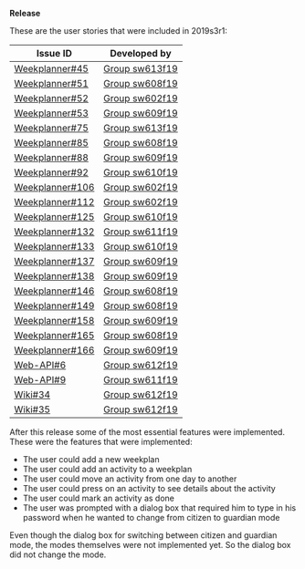  **Release**

These are the user stories that were included in 2019s3r1:

| **Issue ID**   |**Developed by**                                                            |
| -------------- |---------------------------------------------------------------------------|
| [Weekplanner#45](https://github.com/aau-giraf/weekplanner/issues/45) | [Group sw613f19](https://github.com/orgs/aau-giraf/teams/sw613f19)                |
| [Weekplanner#51](https://github.com/aau-giraf/weekplanner/issues/51) | [Group sw608f19](https://github.com/orgs/aau-giraf/teams/sw608f19)                |
| [Weekplanner#52](https://github.com/aau-giraf/weekplanner/issues/52) | [Group sw602f19](https://github.com/orgs/aau-giraf/teams/sw602f19)                |
| [Weekplanner#53](https://github.com/aau-giraf/weekplanner/issues/53) | [Group sw609f19](https://github.com/orgs/aau-giraf/teams/sw609f19)                |
| [Weekplanner#75](https://github.com/aau-giraf/weekplanner/issues/75) | [Group sw613f19](https://github.com/orgs/aau-giraf/teams/sw613f19)                |
| [Weekplanner#85](https://github.com/aau-giraf/weekplanner/issues/85) | [Group sw608f19](https://github.com/orgs/aau-giraf/teams/sw608f19)                |
| [Weekplanner#88](https://github.com/aau-giraf/weekplanner/issues/88) | [Group sw609f19](https://github.com/orgs/aau-giraf/teams/sw609f19)                |
| [Weekplanner#92](https://github.com/aau-giraf/weekplanner/issues/92) | [Group sw610f19](https://github.com/orgs/aau-giraf/teams/sw610f19)                |
| [Weekplanner#106](https://github.com/aau-giraf/weekplanner/issues/106) | [Group sw602f19](https://github.com/orgs/aau-giraf/teams/sw602f19)                |
| [Weekplanner#112](https://github.com/aau-giraf/weekplanner/issues/112) | [Group sw602f19](https://github.com/orgs/aau-giraf/teams/sw602f19)                |
| [Weekplanner#125](https://github.com/aau-giraf/weekplanner/issues/125) | [Group sw610f19](https://github.com/orgs/aau-giraf/teams/sw610f19)                |
| [Weekplanner#132](https://github.com/aau-giraf/weekplanner/issues/132) | [Group sw611f19](https://github.com/orgs/aau-giraf/teams/sw611f19)                |
| [Weekplanner#133](https://github.com/aau-giraf/weekplanner/issues/133) | [Group sw610f19](https://github.com/orgs/aau-giraf/teams/sw610f19)                |
| [Weekplanner#137](https://github.com/aau-giraf/weekplanner/issues/137) | [Group sw609f19](https://github.com/orgs/aau-giraf/teams/sw609f19)                |
| [Weekplanner#138](https://github.com/aau-giraf/weekplanner/issues/138) | [Group sw609f19](https://github.com/orgs/aau-giraf/teams/sw609f19)                |
| [Weekplanner#146](https://github.com/aau-giraf/weekplanner/issues/146) | [Group sw608f19](https://github.com/orgs/aau-giraf/teams/sw608f19)                |
| [Weekplanner#149](https://github.com/aau-giraf/weekplanner/issues/149) | [Group sw608f19](https://github.com/orgs/aau-giraf/teams/sw608f19)                |
| [Weekplanner#158](https://github.com/aau-giraf/weekplanner/issues/158) | [Group sw609f19](https://github.com/orgs/aau-giraf/teams/sw609f19)                |
| [Weekplanner#165](https://github.com/aau-giraf/weekplanner/issues/165) | [Group sw608f19](https://github.com/orgs/aau-giraf/teams/sw608f19)                |
| [Weekplanner#166](https://github.com/aau-giraf/weekplanner/issues/166) | [Group sw609f19](https://github.com/orgs/aau-giraf/teams/sw609f19)                |
| [Web-API#6](https://github.com/aau-giraf/web-api/issues/6)           | [Group sw612f19](https://github.com/orgs/aau-giraf/teams/sw612f19)                |
| [Web-API#9](https://github.com/aau-giraf/web-api/issues/9)           | [Group sw611f19](https://github.com/orgs/aau-giraf/teams/sw611f19)                |
| [Wiki#34](https://github.com/aau-giraf/wiki/issues/34)           | [Group sw612f19](https://github.com/orgs/aau-giraf/teams/sw612f19)                |
| [Wiki#35](https://github.com/aau-giraf/wiki/issues/35)           | [Group sw612f19](https://github.com/orgs/aau-giraf/teams/sw612f19)                |

After this release some of the most essential features were implemented.
These were the features that were implemented:

* The user could add a new weekplan
* The user could add an activity to a weekplan
* The user could move an activity from one day to another
* The user could press on an activity to see details about the activity
* The user could mark an activity as done
* The user was prompted with a dialog box that required him to type in his password when he wanted to change from citizen to guardian mode

Even though the dialog box for switching between citizen and guardian mode, the modes themselves were not implemented yet. So the dialog box did not change the mode.


